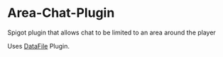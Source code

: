 # Area-Chat-Plugin
Spigot plugin that allows chat to be limited to an area around the player

Uses [DataFile](https://github.com/CrimsonDawn45/DataFilePlugin) Plugin.
